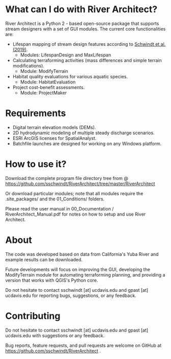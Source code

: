 # What can I do with River Architect?

River Architect is a Python 2 - based open-source package that supports stream designers with a set of 
GUI modules. The current core functionalities are:

 * Lifespan mapping of stream design features according to [Schwindt et al. (2019)][1].
    + Modules: LifespanDesign and MaxLifespan
 * Calculating terraforming activities (mass differences and simple terrain modifications).
    + Module: ModifyTerrain
 * Habitat quality evaluations for various aquatic species.
    + Module: HabitatEvaluation
 * Project cost-benefit assessments.
    + Module: ProjectMaker

# Requirements

 * Digital terrain elevation models (DEMs).
 * 2D hydrodynamic modeling of multiple steady discharge scenarios.
 * ESRI ArcGIS licenses for SpatialAnalyst.
 * Batchfile launches are designed for working on any Windows platform.


# How to use it?

Download the complete program file directory tree from  @ https://github.com/sschwindt/RiverArchitect/tree/master/RiverArchitect

Or download particular modules; note that all modules require the .site_packages/ and the 01_Conditions/ folders.

Please read the user manual in 00_Documentation / RiverArchitect_Manual.pdf for notes on how to setup and use River Architect.


# About
The code was developed based on data from California's Yuba River and example results can be downloaded.

Future developments will focus on improving the GUI, developing the ModifyTerrain module for automating
terraforming planning, and providing a version that works with QGIS's Python core.

Do not hesitate to contact sschwindt [at] ucdavis.edu and gpast [at] ucdavis.edu for reporting bugs,
   suggestions, or any feedback.


# Contributing

Do not hesitate to contact sschwindt [at] ucdavis.edu and gpast [at] ucdavis.edu with suggestions or any feedback.

Bug reports, feature requests, and pull requests are welcome on GitHub at https://github.com/sschwindt/RiverArchitect .


[1]: https://www.sciencedirect.com/science/article/pii/S0301479718312751 "Lifespan mapping"
